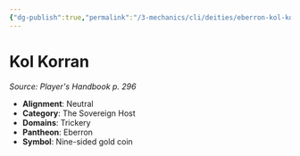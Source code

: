 ```yaml
---
{"dg-publish":true,"permalink":"/3-mechanics/cli/deities/eberron-kol-korran/","tags":["ttrpg-cli/compendium/src/5e/phb","ttrpg-cli/deity/eberron","ttrpg-cli/domain/trickery"],"noteIcon":""}
---
```


# Kol Korran
*Source: Player's Handbook p. 296* 

- **Alignment**: Neutral
- **Category**: The Sovereign Host
- **Domains**: Trickery
- **Pantheon**: Eberron
- **Symbol**: Nine-sided gold coin